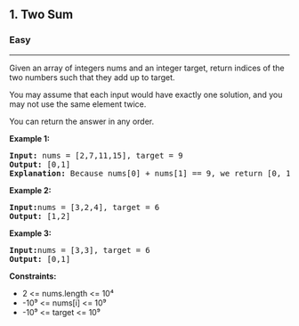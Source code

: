 <h2>1. Two Sum</h2>
<h3>Easy</h3>
<hr>
<div>
<p>Given an array of integers nums and an integer target, return indices of the two numbers such that they add up to target.

You may assume that each input would have exactly one solution, and you may not use the same element twice.

You can return the answer in any order.

</p>

<p><b>Example 1: </b></p>
<pre>
<strong>Input:</strong> nums = [2,7,11,15], target = 9
<strong>Output:</strong> [0,1]
<strong>Explanation:</strong> Because nums[0] + nums[1] == 9, we return [0, 1].
</pre>

<p><b>Example 2: </b></p>
<pre>
<strong>Input:</strong>nums = [3,2,4], target = 6
<strong>Output:</strong> [1,2]
</pre>

<p><b>Example 3: </b></p>
<pre>
<strong>Input:</strong>nums = [3,3], target = 6
<strong>Output:</strong> [0,1]
</pre>

<p><b>Constraints:</b></p>
<ul> 
    <li>2 <= nums.length <= 10⁴</li>
    <li>-10⁹ <= nums[i] <= 10⁹</li>
    <li>-10⁹ <= target <= 10⁹</li>
</ul>
</div>
